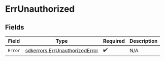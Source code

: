 # ErrUnauthorized


## Fields

| Field                                                                            | Type                                                                             | Required                                                                         | Description                                                                      |
| -------------------------------------------------------------------------------- | -------------------------------------------------------------------------------- | -------------------------------------------------------------------------------- | -------------------------------------------------------------------------------- |
| `Error`                                                                          | [sdkerrors.ErrUnauthorizedError](../../models/sdkerrors/errunauthorizederror.md) | :heavy_check_mark:                                                               | N/A                                                                              |